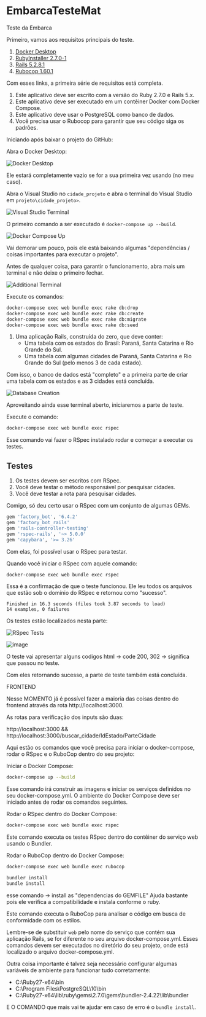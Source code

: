 # EmbarcaTesteMat
Teste da Embarca

Primeiro, vamos aos requisitos principais do teste.

1. [Docker Desktop](https://www.docker.com/products/docker-desktop/)
2. [RubyInstaller 2.7.0-1](https://github.com/oneclick/rubyinstaller2/releases/download/RubyInstaller-2.7.0-1/rubyinstaller-devkit-2.7.0-1-x64.exe)
3. [Rails 5.2.8.1](https://rubygems.org/gems/rails/versions/5.2.8.1)
4. [Rubocop 1.60.1](https://rubygems.org/gems/rubocop/versions/1.60.1)

Com esses links, a primeira série de requisitos está completa.

1. Este aplicativo deve ser escrito com a versão do Ruby 2.7.0 e Rails 5.x.
2. Este aplicativo deve ser executado em um contêiner Docker com Docker Compose.
3. Este aplicativo deve usar o PostgreSQL como banco de dados.
4. Você precisa usar o Rubocop para garantir que seu código siga os padrões.

Iniciando após baixar o projeto do GitHub:

Abra o Docker Desktop:

![Docker Desktop](https://github.com/Mathizzin/EmbarcaTesteMat/assets/115587512/8ed8fd55-a603-4834-909a-79c1e8a8bc83)

Ele estará completamente vazio se for a sua primeira vez usando (no meu caso).

Abra o Visual Studio no `cidade_projeto` e abra o terminal do Visual Studio em `projeto\cidade_projeto>`.

![Visual Studio Terminal](https://github.com/Mathizzin/EmbarcaTesteMat/assets/115587512/08d117ce-8a21-4ee6-8b66-2cdc00d8b5f7)

O primeiro comando a ser executado é `docker-compose up --build`.

![Docker Compose Up](https://github.com/Mathizzin/EmbarcaTesteMat/assets/115587512/e1034888-aa56-44a1-bc9d-984c2beaa0bc)

Vai demorar um pouco, pois ele está baixando algumas "dependências / coisas importantes para executar o projeto".

Antes de qualquer coisa, para garantir o funcionamento, abra mais um terminal e não deixe o primeiro fechar.

![Additional Terminal](https://github.com/Mathizzin/EmbarcaTesteMat/assets/115587512/6f9aa906-123b-4461-be76-4157f784bc76)

Execute os comandos:

```bash
docker-compose exec web bundle exec rake db:drop
docker-compose exec web bundle exec rake db:create
docker-compose exec web bundle exec rake db:migrate
docker-compose exec web bundle exec rake db:seed
```

1. Uma aplicação Rails, construída do zero, que deve conter:
   - Uma tabela com os estados do Brasil: Paraná, Santa Catarina e Rio Grande do Sul.
   - Uma tabela com algumas cidades de Paraná, Santa Catarina e Rio Grande do Sul (pelo menos 3 de cada estado).

Com isso, o banco de dados está "completo" e a primeira parte de criar uma tabela com os estados e as 3 cidades está concluída.

![Database Creation](https://github.com/Mathizzin/EmbarcaTesteMat/assets/115587512/3eb1df6c-9e37-4a50-9c8b-8dbe07550303)

Aproveitando ainda esse terminal aberto, iniciaremos a parte de teste.

Execute o comando:

```bash
docker-compose exec web bundle exec rspec
```

Esse comando vai fazer o RSpec instalado rodar e começar a executar os testes.

## Testes

1. Os testes devem ser escritos com RSpec.
2. Você deve testar o método responsável por pesquisar cidades.
3. Você deve testar a rota para pesquisar cidades.

Comigo, só deu certo usar o RSpec com um conjunto de algumas GEMs.

```ruby
gem 'factory_bot', '6.4.2'
gem 'factory_bot_rails'
gem 'rails-controller-testing'
gem 'rspec-rails', '~> 5.0.0'
gem 'capybara', '>= 3.26'
```

Com elas, foi possível usar o RSpec para testar.

Quando você iniciar o RSpec com aquele comando:

```bash
docker-compose exec web bundle exec rspec
```

Essa é a confirmação de que o teste funcionou. Ele leu todos os arquivos que estão sob o domínio do RSpec e retornou como "sucesso".

```
Finished in 16.3 seconds (files took 3.87 seconds to load)
14 examples, 0 failures
```

Os testes estão localizados nesta parte:

![RSpec Tests](https://github.com/Mathizzin/EmbarcaTesteMat/assets/115587512/012be588-c112-4676-aebf-56c133b11458)


![image](https://github.com/Mathizzin/EmbarcaTesteMat/assets/115587512/50c3025c-23e4-40a3-ba4b-9c6deb947100)

O teste vai apresentar alguns codigos html -> code 200, 302 -> significa que passou no teste.

Com eles retornando sucesso, a parte de teste também está concluída.

FRONTEND

Nesse MOMENTO já é possível fazer a maioria das coisas dentro do frontend através da rota http://localhost:3000.

As rotas para verificação dos inputs são duas:

http://localhost:3000 && http://localhost:3000/buscar_cidade/IdEstado/ParteCidade

Aqui estão os comandos que você precisa para iniciar o docker-compose, rodar o RSpec e o RuboCop dentro do seu projeto:

Iniciar o Docker Compose:

```bash
docker-compose up --build
```

Esse comando irá construir as imagens e iniciar os serviços definidos no seu docker-compose.yml. O ambiente do Docker Compose deve ser iniciado antes de rodar os comandos seguintes.

Rodar o RSpec dentro do Docker Compose:

```bash
docker-compose exec web bundle exec rspec
```

Este comando executa os testes RSpec dentro do contêiner do serviço web usando o Bundler.

Rodar o RuboCop dentro do Docker Compose:

```bash
docker-compose exec web bundle exec rubocop
```

```bash
bundler install
bundle install 
```
esse comando -> install as "dependencias do GEMFILE" 
Ajuda bastante pois ele verifica a compatibilidade e instala conforme o ruby.


Este comando executa o RuboCop para analisar o código em busca de conformidade com os estilos.

Lembre-se de substituir `web` pelo nome do serviço que contém sua aplicação Rails, se for diferente no seu arquivo docker-compose.yml. Esses comandos devem ser executados no diretório do seu projeto, onde está localizado o arquivo docker-compose.yml.

Outra coisa importante é talvez seja necessário configurar algumas variáveis de ambiente para funcionar tudo corretamente:

- C:\Ruby27-x64\bin
- C:\Program Files\PostgreSQL\10\bin
- C:\Ruby27-x64\lib\ruby\gems\2.7.0\gems\bundler-2.4.22\lib\bundler

E O COMANDO que mais vai te ajudar em caso de erro é o `bundle install`.

